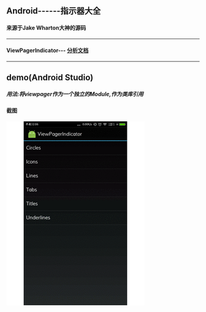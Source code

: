## Android------指示器大全

#### 来源于Jake Wharton大神的源码




***
#### ViewPagerIndicator--- [分析文档](http://a.codekk.com/detail/Android/lightSky/ViewPagerindicator%20%E6%BA%90%E7%A0%81%E8%A7%A3%E6%9E%90)
***

## demo(Android Studio)
##### 用法:将viewpager作为一个独立的Module,作为类库引用

#### 截图
![demo](demo.gif)





